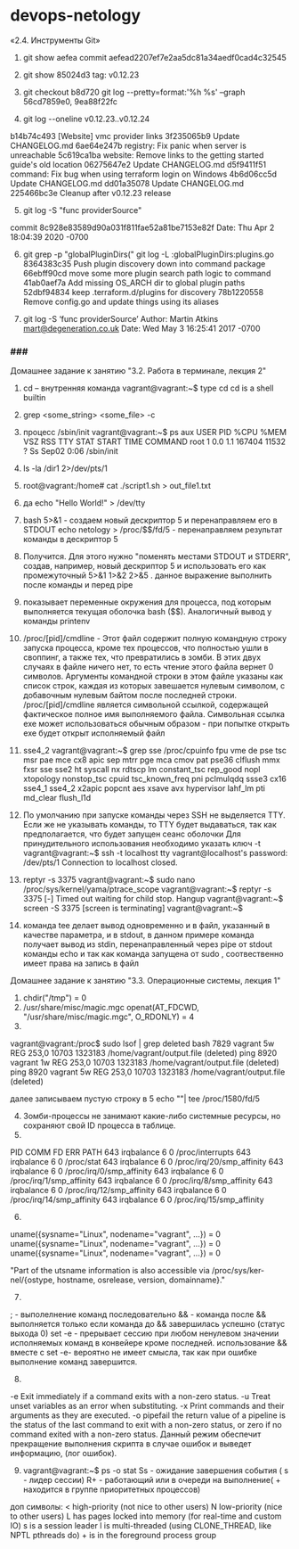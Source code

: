 # devops-netology 

«2.4. Инструменты Git»


1.	git show aefea
commit aefead2207ef7e2aa5dc81a34aedf0cad4c32545

2.	git show 85024d3
tag: v0.12.23

3.	git checkout b8d720
git log --pretty=format:'%h %s' –graph
56cd7859e0, 9ea88f22fc

4.	git log --oneline v0.12.23..v0.12.24

b14b74c493 [Website] vmc provider links
3f235065b9 Update CHANGELOG.md
6ae64e247b registry: Fix panic when server is unreachable
5c619ca1ba website: Remove links to the getting started guide's old location
06275647e2 Update CHANGELOG.md
d5f9411f51 command: Fix bug when using terraform login on Windows
4b6d06cc5d Update CHANGELOG.md
dd01a35078 Update CHANGELOG.md
225466bc3e Cleanup after v0.12.23 release

5.	git log -S "func providerSource"

commit 8c928e83589d90a031f811fae52a81be7153e82f
Date:   Thu Apr 2 18:04:39 2020 -0700

6.	git grep -p "globalPluginDirs("
git log -L :globalPluginDirs:plugins.go
8364383c35 Push plugin discovery down into command package
66ebff90cd move some more plugin search path logic to command
41ab0aef7a Add missing OS_ARCH dir to global plugin paths
52dbf94834 keep .terraform.d/plugins for discovery
78b1220558 Remove config.go and update things using its aliases

7.	git log -S ‘func providerSource’
Author: Martin Atkins <mart@degeneration.co.uk>
Date:   Wed May 3 16:25:41 2017 -0700


### ### ### 
Домашнее задание к занятию "3.2. Работа в терминале, лекция 2"
1.	cd – внутренняя команда
vagrant@vagrant:~$ type cd
cd is a shell builtin
2.	grep <some_string> <some_file> -c  
3.	процесс /sbin/init
vagrant@vagrant:~$ ps aux
USER         PID %CPU %MEM    VSZ   RSS TTY      STAT START   TIME COMMAND
root           1  0.0  1.1 167404 11532 ?        Ss   Sep02   0:06 /sbin/init
4.	ls -la /dir1 2>/dev/pts/1

5.	root@vagrant:/home#  cat ./script1.sh > out_file1.txt

6.	да
echo "Hello World!" > /dev/tty

7.	bash 5>&1 - создаем новый дескриптор 5 и перенаправляем его в STDOUT
echo netology > /proc/$$/fd/5 - перенаправляем результат команды в дескриптор 5
8.	Получится. Для этого нужно "поменять местами STDOUT и STDERR", создав, например, новый дескриптор  5 и использовать его как промежуточный
5>&1 1>&2 2>&5 . данное выражение выполнить после команды и перед pipe
9.	показывает переменные окружения для процесса, под которым выполняется текущая оболочка bash ($$). Аналогичный вывод у команды printenv
10.	/proc/[pid]/cmdline - Этот файл содержит полную командную строку запуска процесса, кроме тех процессов, что полностью ушли в своппинг, а также тех, что превратились в зомби. В этих двух случаях в файле ничего нет, то есть чтение этого файла вернет 0 символов. Аргументы командной строки в этом файле указаны как список строк, каждая из которых завешается нулевым символом, с добавочным нулевым байтом после последней строки.
/proc/[pid]/cmdline является символьной ссылкой, содержащей фактическое полное имя выполняемого файла. Символьная ссылка exe может использоваться обычным образом - при попытке открыть exe будет открыт исполняемый файл
11.	sse4_2
               vagrant@vagrant:~$ grep sse /proc/cpuinfo
fpu vme de pse tsc msr pae mce cx8 apic sep mtrr pge mca cmov pat pse36 clflush mmx fxsr sse sse2 ht syscall nx rdtscp lm constant_tsc rep_good nopl xtopology nonstop_tsc cpuid tsc_known_freq pni pclmulqdq ssse3 cx16 sse4_1 sse4_2 x2apic popcnt aes xsave avx hypervisor lahf_lm pti md_clear flush_l1d
12.	По умолчанию при запуске команды через SSH не выделяется TTY. Если же не указывать команды, то TTY будет выдаваться, так как предполагается, что будет запущен сеанс оболочки
Для принудительного использования необходимо указать ключ -t
vagrant@vagrant:~$ ssh -t localhost tty
vagrant@localhost's password:
/dev/pts/1
Connection to localhost closed.
13.	reptyr -s  3375
vagrant@vagrant:~$ sudo nano /proc/sys/kernel/yama/ptrace_scope
vagrant@vagrant:~$ reptyr -s  3375
[-] Timed out waiting for child stop.
Hangup
vagrant@vagrant:~$ screen -S 3375
[screen is terminating]
vagrant@vagrant:~$

14.	команда tee делает вывод одновременно и в файл, указанный в качестве параметра, и в stdout, 
в данном примере команда получает вывод из stdin, перенаправленный через pipe от stdout команды echo
и так как команда запущена от sudo , соотвественно имеет права на запись в файл

Домашнее задание к занятию "3.3. Операционные системы, лекция 1"
1. chdir("/tmp")                           = 0
2. /usr/share/misc/magic.mgc
   openat(AT_FDCWD, "/usr/share/misc/magic.mgc", O_RDONLY) = 4
3.
vagrant@vagrant:/proc$ sudo lsof | grep deleted
bash      7829                        vagrant    5w      REG              253,0    10703    1323183 /home/vagrant/output.file (deleted)
ping      8920                        vagrant    1w      REG              253,0    10703    1323183 /home/vagrant/output.file (deleted)
ping      8920                        vagrant    5w      REG              253,0    10703    1323183 /home/vagrant/output.file (deleted)

далее записываем пустую строку в 5
echo ""| tee /proc/1580/fd/5


4. Зомби-процессы не занимают какие-либо системные ресурсы, но сохраняют свой ID процесса в таблице.
5. 
PID    COMM               FD ERR PATH
643    irqbalance          6   0 /proc/interrupts
643    irqbalance          6   0 /proc/stat
643    irqbalance          6   0 /proc/irq/20/smp_affinity
643    irqbalance          6   0 /proc/irq/0/smp_affinity
643    irqbalance          6   0 /proc/irq/1/smp_affinity
643    irqbalance          6   0 /proc/irq/8/smp_affinity
643    irqbalance          6   0 /proc/irq/12/smp_affinity
643    irqbalance          6   0 /proc/irq/14/smp_affinity
643    irqbalance          6   0 /proc/irq/15/smp_affinity

6.
uname({sysname="Linux", nodename="vagrant", ...}) = 0
uname({sysname="Linux", nodename="vagrant", ...}) = 0
uname({sysname="Linux", nodename="vagrant", ...}) = 0

"Part of the utsname information is also accessible  via  /proc/sys/ker‐
       nel/{ostype, hostname, osrelease, version, domainname}."

7.
; - выполелнение команд последовательно
&& - команда после && выполняется только если команда до && завершилась успешно (статус выхода 0)
set -e - прерывает сессию при любом ненулевом значении исполняемых команд в конвейере кроме последней.
использование &&  вместе с set -e- вероятно не имеет смысла, так как при ошибке  выполнение команд завершится.

8. 
-e  Exit immediately if a command exits with a non-zero status.
-u  Treat unset variables as an error when substituting.
-x  Print commands and their arguments as they are executed.
-o pipefail     the return value of a pipeline is the status of the last command to exit with a non-zero status, or zero if no command exited with a non-zero status.
Данный режим обеспечит прекращение выполнения скрипта в случае ошибок и выведет информацию, (лог ошибок).

9. vagrant@vagrant:~$ ps -o stat
Ss - ожидание завершения события ( s - лидер сессии)
R+ - работающий или в очереди на выполнение( + находится в группе приоритетных процессов)

доп символы:
               <    high-priority (not nice to other users)
               N    low-priority (nice to other users)
               L    has pages locked into memory (for real-time and
                    custom IO)
               s    is a session leader
               l    is multi-threaded (using CLONE_THREAD, like NPTL
                    pthreads do)
               +    is in the foreground process group

